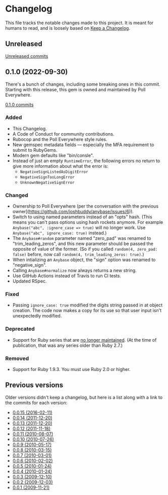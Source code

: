 # Changelog

This file tracks the notable changes made to this project. It is meant for humans to read,
and is loosely based on [Keep a Changelog](https://keepachangelog.com/en/1.0.0/).

## Unreleased

[Unreleased commits](https://github.com/polleverywhere/anybase/compare/v0.1.0...HEAD)

## 0.1.0 (2022-09-30)

There's a bunch of changes, including some breaking ones in this commit. Starting with this
release, this gem is owned and maintained by Poll Everywhere.

[0.1.0 commits](https://github.com/polleverywhere/anybase/compare/v0.0.15...v0.1.0)

### Added

- This Changelog.
- A Code of Conduct for community contributions.
- Rubocop and the Poll Everywhere style rules.
- New gemspec metadata fields — especially the MFA requirement to submit to RubyGems.
- Modern gem defaults like "bin/consle".
- Instead of just an empty `RuntimeError`, the following errors no return to give more
  information about what the error is:
  + `NegativeSignListedAsDigitError`
  + `NegativeSignTooLongError`
  + `UnknownNegativeSignError`

### Changed

- Ownership to Poll Everywhere (per the conversation with the previous owner](https://github.com/joshbuddy/anybase/issues/6)).
- Switch to using named parameters instead of an "opts" hash. (This means you can't pass
  options using hash rockets anymore. For example `Anybase("abc", :ignore_case => true)` will
  no longer work. Use `Anybase("abc", ignore_case: true)` instead.)
- The `Anybase#random` parameter named "zero_pad" was renamed to "trim_leading_zeros", and
  this new parameter should be passed the opposite of value of the former. (So if you called
  `random(4, zero_pad: false)` before, now call `random(4, trim_leading_zeros: true)`.)
- When intializing an `Anybase` object, the "sign" option was renamed to "negative_sign".
- Calling `Anybase#normalize` now always returns a new string.
- Use GitHub Actions instead of Travis to run CI tests.
- Updated RSpec.


### Fixed

- Passing `ignore_case: true` modified the digits string passed in at object creation. The
  code now makes a copy for its use so that user input isn't unexpectedly modified.

### Deprecated

- Support for Ruby series that are [no longer maintained](https://www.ruby-lang.org/en/downloads/branches/).
  (At the time of publication, that was any series older than Ruby 2.7.)

### Removed

- Support for Ruby 1.9.3. You must use Ruby 2.0 or higher.


## Previous versions

Older versions didn't keep a changelog, but here is a list along with a link to the commits
for each version:

- [0.0.15 (2016-02-11)](https://github.com/polleverywhere/anybase/compare/v0.0.14...v0.0.15)
- [0.0.14 (2011-12-20)](https://github.com/polleverywhere/anybase/compare/v0.0.13...v0.0.14)
- [0.0.13 (2011-12-20)](https://github.com/polleverywhere/anybase/compare/v0.0.12...v0.0.13)
- [0.0.12 (2011-11-18)](https://github.com/polleverywhere/anybase/compare/v0.0.11...v0.0.12)
- [0.0.11 (2010-08-07)](https://github.com/polleverywhere/anybase/compare/v0.0.10...v0.0.11)
- [0.0.10 (2010-07-26)](https://github.com/polleverywhere/anybase/compare/v0.0.9...v0.0.10)
- [0.0.9 (2010-05-17)](https://github.com/polleverywhere/anybase/compare/v0.0.8...v0.0.9)
- [0.0.8 (2010-03-15)](https://github.com/polleverywhere/anybase/compare/v0.0.7...v0.0.8)
- [0.0.7 (2010-03-01)](https://github.com/polleverywhere/anybase/compare/v0.0.6...v0.0.7)
- [0.0.6 (2010-02-02)](https://github.com/polleverywhere/anybase/compare/v0.0.5...v0.0.6)
- [0.0.5 (2010-01-24)](https://github.com/polleverywhere/anybase/compare/v0.0.4...v0.0.5)
- [0.0.4 (2010-01-24)](https://github.com/polleverywhere/anybase/compare/v0.0.3...v0.0.4)
- [0.0.3 (2009-12-10)](https://github.com/polleverywhere/anybase/compare/v0.0.2...v0.0.3)
- [0.0.2 (2009-12-03)](https://github.com/polleverywhere/anybase/compare/v0.0.1...v0.0.2)
- [0.0.1 (2009-11-21)](https://github.com/polleverywhere/anybase/releases/tag/v0.0.1)
